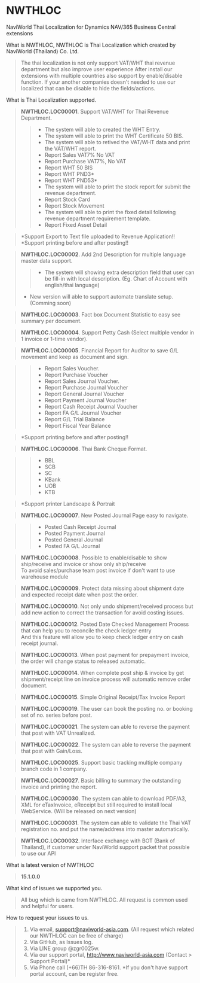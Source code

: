 # NWTHLOC
NaviWorld Thai Localization for Dynamics NAV/365 Business Central extensions

What is NWTHLOC, NWTHLOC is Thai Localization which created by NaviWorld (Thailand) Co. Ltd.
>The thai localization is not only support VAT/WHT thai revenue department but also improve user experience
>After install our extensions with multiple countries also support by enable/disable function.
>If your another companies doesn't needed to use our localized that can be disable to hide the fields/actions.

What is Thai Localization supported.
><b>NWTHLOC.LOC00001</b>. Support VAT/WHT for Thai Revenue Department.
  >>- The system will able to created the WHT Entry.
  >>- The system will able to print the WHT Certificate 50 BIS.
  >>- The system will able to retived the VAT/WHT data and print the VAT/WHT report.
  >>- Report Sales VAT7% No VAT
  >>- Report Purchase VAT7%, No VAT
  >>- Report WHT 50 BIS
  >>- Report WHT PND3*
  >>- Report WHT PND53*
  >>- The system will able to print the stock report for submit the revenue department.
  >>- Report Stock Card
  >>- Report Stock Movement
  >>- The system will able to print the fixed detail following revenue department requirement template.
  >>- Report Fixed Asset Detail
  
>*Support Export to Text file uploaded to Revenue Application!! <br>
*Support printing before and after posting!!

><b>NWTHLOC.LOC00002</b>. Add 2nd Description for multiple language master data support.
  >>- The system will showing extra description field that user can be fill-in with local description. (Eg. Chart of Account with english/thai language)
  >* New version will able to support automate translate setup. (Comming soon)

><b>NWTHLOC.LOC00003</b>. Fact box Document Statistic to easy see summary per document.

><b>NWTHLOC.LOC00004</b>. Support Petty Cash (Select multiple vendor in 1 invoice or 1-time vendor).

><b>NWTHLOC.LOC00005</b>. Financial Report for Auditor to save G/L movement and keep as document and sign.

  >>- Report Sales Voucher.
  >>- Report Purchase Voucher
  >>- Report Sales Journal Voucher.
  >>- Report Purchase Journal Voucher
  >>- Report General Journal Voucher
  >>- Report Payment Journal Voucher
  >>- Report Cash Receipt Journal Voucher
  >>- Report FA G/L Journal Voucher
  >>- Report G/L Trial Balance
  >>- Report Fiscal Year Balance

>*Support printing before and after posting!!

><b>NWTHLOC.LOC00006</b>. Thai Bank Cheque Format.

  >>- BBL
  >>- SCB
  >>- SC
  >>- KBank
  >>- UOB
  >>- KTB

>*Support printer Landscape & Portrait

><b>NWTHLOC.LOC00007</b>. New Posted Journal Page easy to navigate.

  >>- Posted Cash Receipt Journal
  >>- Posted Payment Journal
  >>- Posted General Journal
  >>- Posted FA G/L Journal

><b>NWTHLOC.LOC00008</b>. Possible to enable/disable to show ship/receive and invoice or show only ship/receive<br>
To avoid sales/purchase team post invoice if don't want to use warehouse module

><b>NWTHLOC.LOC00009</b>. Protect data missing about shipment date and expected receipt date when post the order.

><b>NWTHLOC.LOC00010</b>. Not only undo shipment/received process but add new action to correct the transaction for avoid costing issues.

><b>NWTHLOC.LOC00012</b>. Posted Date Checked Management Process that can help you to reconcile the check ledger entry<br>
And this feature will allow you to keep check ledger entry on cash receipt journal.

><b>NWTHLOC.LOC00013</b>. When post payment for prepayment invoice, the order will change status to released automatic.

><b>NWTHLOC.LOC00014</b>. When complete post ship & invoice by get shipment/receipt line on invoice process will automatic remove order document.

><b>NWTHLOC.LOC00015</b>. Simple Original Receipt/Tax Invoice Report

><b>NWTHLOC.LOC00019</b>. The user can book the posting no. or booking set of no. series before post.

><b>NWTHLOC.LOC00021</b>. The system can able to reverse the payment that post with VAT Unrealized.

><b>NWTHLOC.LOC00022</b>. The system can able to reverse the payment that post with Gain/Loss.

><b>NWTHLOC.LOC00025</b>. Support basic tracking multiple company branch code in 1 company.

><b>NWTHLOC.LOC00027</b>. Basic billing to summary the outstanding invoice and printing the report.

><b>NWTHLOC.LOC00030</b>. The system can able to download PDF/A3, XML for eTaxInvoice, eReceipt but still required to install local WebService. (Will be released on next version)

><b>NWTHLOC.LOC00031</b>. The system can able to validate the Thai VAT registration no. and put the name/address into master automatically.

><b>NWTHLOC.LOC00032</b>. Interface exchange with BOT (Bank of Thailand), if customer under NaviWorld support packet that possible to use our API

What is latest version of NWTHLOC
 > <b>15.1.0.0</b>

What kind of issues we supported you.
 > All bug which is came from NWTHLOC.
 > All request is common used and helpful for users.

How to request your issues to us.
 > 1. Via email, support@naviworld-asia.com. (All request which related our NWTHLOC can be free of charge)
 > 2. Via GitHub, as Issues log.
 > 3. Via LINE group @zgr0025w.
 > 4. Via our support portal, http://www.naviworld-asia.com   (Contact > Support Portal)*
 > 5. Via Phone call (+66)TH 86-316-8161.
 *If you don't have support portal account, can be register free.
